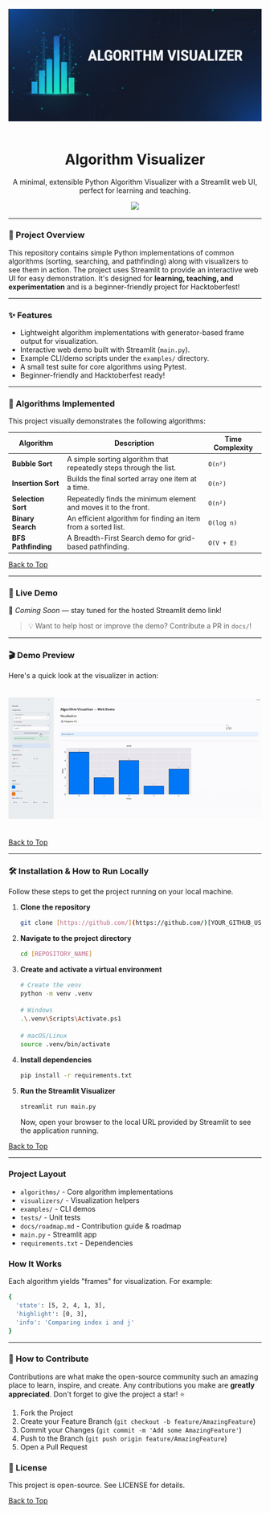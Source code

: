 <a name="top"></a>

<div align="center">
  <img src="assets/banner.png" alt="Project Banner">
</div>
<br/>

<div align="center">
  <h1>
    Algorithm Visualizer
  </h1>
  <p>
    A minimal, extensible Python Algorithm Visualizer with a Streamlit web UI, perfect for learning and teaching.
  </p>
  <a href="https://hacktoberfest.com/">
    <img src="https://img.shields.io/badge/Hacktoberfest-2025-blue?style=for-the-badge" />
  </a>

</div>

---

### 📝 Project Overview

This repository contains simple Python implementations of common algorithms (sorting, searching, and pathfinding) along with visualizers to see them in action. The project uses Streamlit to provide an interactive web UI for easy demonstration. It's designed for **learning, teaching, and experimentation** and is a beginner-friendly project for Hacktoberfest!

---

### ✨ Features

* Lightweight algorithm implementations with generator-based frame output for visualization.
* Interactive web demo built with Streamlit (`main.py`).
* Example CLI/demo scripts under the `examples/` directory.
* A small test suite for core algorithms using Pytest.
* Beginner-friendly and Hacktoberfest ready! 

---

### 🧠 Algorithms Implemented

This project visually demonstrates the following algorithms:

| Algorithm          | Description                                                    | Time Complexity |
| ------------------ | -------------------------------------------------------------- | --------------- |
| **Bubble Sort** | A simple sorting algorithm that repeatedly steps through the list. | `O(n²)`         |
| **Insertion Sort** | Builds the final sorted array one item at a time.              | `O(n²)`         |
| **Selection Sort** | Repeatedly finds the minimum element and moves it to the front. | `O(n²)`         |
| **Binary Search** | An efficient algorithm for finding an item from a sorted list.   | `O(log n)`      |
| **BFS Pathfinding**| A Breadth-First Search demo for grid-based pathfinding.        | `O(V + E)`      |

[Back to Top](#top)

---

### 🚀 Live Demo

🚧 *Coming Soon* — stay tuned for the hosted Streamlit demo link!  

> 💡 Want to help host or improve the demo? Contribute a PR in `docs/`!

---

### 🎬 Demo Preview  

Here's a quick look at the visualizer in action:

![Demo GIF](./assets/demo.gif)

[Back to Top](#top)

---

### 🛠️ Installation & How to Run Locally

Follow these steps to get the project running on your local machine.

1.  **Clone the repository**
    ```sh
    git clone [https://github.com/](https://github.com/)[YOUR_GITHUB_USERNAME]/[REPOSITORY_NAME].git
    ```
2.  **Navigate to the project directory**
    ```sh
    cd [REPOSITORY_NAME]
    ```
3.  **Create and activate a virtual environment**
    ```sh
    # Create the venv
    python -m venv .venv
    
    # Windows
    .\.venv\Scripts\Activate.ps1

    # macOS/Linux
    source .venv/bin/activate
    ```
4.  **Install dependencies**
    ```sh
    pip install -r requirements.txt
    ```
5.  **Run the Streamlit Visualizer**
    ```sh
    streamlit run main.py
    ```
    Now, open your browser to the local URL provided by Streamlit to see the application running.

[Back to Top](#top)

---

### Project Layout

- `algorithms/` - Core algorithm implementations
- `visualizers/` - Visualization helpers
- `examples/` - CLI demos
- `tests/` - Unit tests
- `docs/roadmap.md` - Contribution guide & roadmap
- `main.py` - Streamlit app
- `requirements.txt` - Dependencies

### How It Works

Each algorithm yields "frames" for visualization. For example:

```bash
{
  'state': [5, 2, 4, 1, 3],
  'highlight': [0, 3],
  'info': 'Comparing index i and j'
}
```

---

### 🙌 How to Contribute

Contributions are what make the open-source community such an amazing place to learn, inspire, and create. Any contributions you make are **greatly appreciated**. Don't forget to give the project a star! ⭐

1.  Fork the Project
2.  Create your Feature Branch (`git checkout -b feature/AmazingFeature`)
3.  Commit your Changes (`git commit -m 'Add some AmazingFeature'`)
4.  Push to the Branch (`git push origin feature/AmazingFeature`)
5.  Open a Pull Request

### 📜 License

This project is open-source. See LICENSE for details.

[Back to Top](#top)